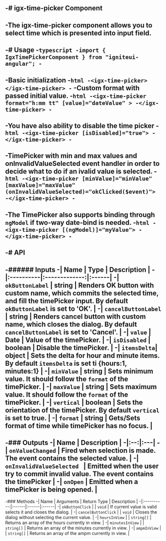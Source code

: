 -# igx-time-picker Component
-
-The **igx-time-picker** component allows you to select time which is presented into input field.
-
-# Usage
-```typescript
-import { IgxTimePickerComponent } from "igniteui-angular";
-```
-
-Basic initialization
-```html
-<igx-time-picker></igx-time-picker>
-```
-Custom format with passed initial value.
-```html
-<igx-time-picker format="h:mm tt" [value]="dateValue" >
-</igx-time-picker>
-```
-
-You have also ability to disable the time picker
-```html
-<igx-time-picker [isDisabled]="true">
-</igx-time-picker>
-```
-
-TimePicker with min and max values and onInvalidValueSelected event handler in order to decide what to do if an ivalid value is selected.
-```html
-<igx-time-picker [minValue]="minValue" [maxValue]="maxValue" (onInvalidValueSelected)="okClicked($event)">
-</igx-time-picker>
-```
-
-The TimePicker also supports binding through `ngModel` if two-way date-bind is needed.
-```html
-<igx-time-picker [(ngModel)]="myValue">
-</igx-time-picker>
-```
-
-# API
-
-###### Inputs
-| Name   |      Type      |  Description |
-|:----------|:-------------:|:------|
-| `okButtonLabel` | string | Renders OK button with custom name, which commits the selected time, and fill the timePicker input. By default `okButtonLabel` is set to 'OK'. |
-| `cancelButtonLabel` | string | Renders cancel button with custom name, which closes the dialog. By default `cancelButtonLabel` is set to 'Cancel'. |
-| `value` | Date | Value of the timePicker. |
-| `isDisabled` | boolean | Disable the timePicker. |
-| `itemsDelta`| object | Sets the delta for hour and minute items. By default `itemsDelta` is set ti {hours:1, minutes:1} |
-| `minValue` | string | Sets minimum value. It should follow the `format` of the timePicker. |
-| `maxValue` | string | Sets maximum value. It should follow the `format` of the timePicker. |
-| `vertical` | boolean | Sets the orientation of the timePicker. By default `vertical` is set to true. |
-| `format` | string | Gets/Sets format of time while timePicker has no focus. |
-
-### Outputs
-| Name | Description |
-|:--:|:---|
-| `onValueChanged` | Fired when selection is made. The event contains the selected value. |
-| `onInvalidValueSelected ` | Emitted when the user try to commit invalid value. The event contains the timePicker |
-| `onOpen` | Emitted when a timePicker is being opened.  |
-
-### Methods
-| Name   | Arguments | Return Type | Description |
-|:----------:|:------|:------|:------|
-| `okButtonClick` | | `void` | If current value is valid selects it and closes the dialog. |
-| `cancelButtonClick` | | `void` | Closes the dialog without selecting the current value. |
-| `hoursInView` | | `string[]` | Returns an array of the hours currently in view. |
-| `minutesInView` | | `string[]` | Returns an array of the minutes currently in view. |
-| `ampmInView` | | `string[]` | Returns an array of the ampm currently in view. |
